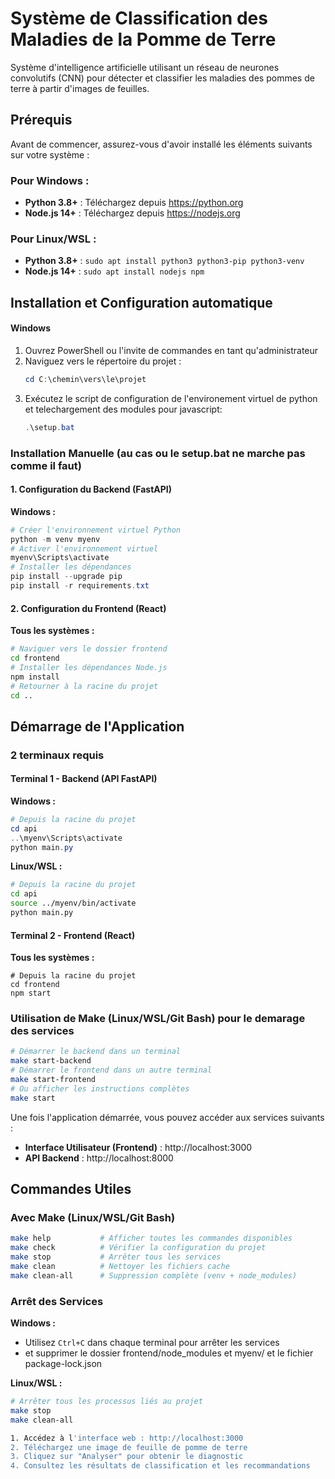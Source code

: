 # Système de Classification des Maladies de la Pomme de Terre

Système d'intelligence artificielle utilisant un réseau de neurones convolutifs (CNN) pour détecter et classifier les maladies des pommes de terre à partir d'images de feuilles.

## Prérequis

Avant de commencer, assurez-vous d'avoir installé les éléments suivants sur votre système :

### Pour Windows :
- **Python 3.8+** : Téléchargez depuis https://python.org
- **Node.js 14+** : Téléchargez depuis https://nodejs.org

### Pour Linux/WSL :
- **Python 3.8+** : `sudo apt install python3 python3-pip python3-venv`
- **Node.js 14+** : `sudo apt install nodejs npm`

## Installation et Configuration automatique

#### Windows
1. Ouvrez PowerShell ou l'invite de commandes en tant qu'administrateur
2. Naviguez vers le répertoire du projet :
   ```powershell
   cd C:\chemin\vers\le\projet
   ```
3. Exécutez le script de configuration de l'environement virtuel de python et telechargement des modules pour javascript:
   ```powershell
   .\setup.bat
   ```

### Installation Manuelle (au cas ou le setup.bat ne marche pas comme il faut)

#### 1. Configuration du Backend (FastAPI)

**Windows :**
```powershell
# Créer l'environnement virtuel Python
python -m venv myenv
# Activer l'environnement virtuel
myenv\Scripts\activate
# Installer les dépendances
pip install --upgrade pip
pip install -r requirements.txt
```

#### 2. Configuration du Frontend (React)

**Tous les systèmes :**
```bash
# Naviguer vers le dossier frontend
cd frontend
# Installer les dépendances Node.js
npm install
# Retourner à la racine du projet
cd ..
```

## Démarrage de l'Application

### 2 terminaux requis

#### Terminal 1 - Backend (API FastAPI)

**Windows :**
```powershell
# Depuis la racine du projet
cd api
..\myenv\Scripts\activate
python main.py
```

**Linux/WSL :**
```bash
# Depuis la racine du projet
cd api
source ../myenv/bin/activate
python main.py
```

#### Terminal 2 - Frontend (React)

**Tous les systèmes :**
```
# Depuis la racine du projet
cd frontend
npm start
```

### Utilisation de Make (Linux/WSL/Git Bash) pour le demarage des services

```bash
# Démarrer le backend dans un terminal
make start-backend
# Démarrer le frontend dans un autre terminal
make start-frontend
# Ou afficher les instructions complètes
make start
```


Une fois l'application démarrée, vous pouvez accéder aux services suivants :

- **Interface Utilisateur (Frontend)** : http://localhost:3000
- **API Backend** : http://localhost:8000

## Commandes Utiles
### Avec Make (Linux/WSL/Git Bash)
```bash
make help           # Afficher toutes les commandes disponibles
make check          # Vérifier la configuration du projet
make stop           # Arrêter tous les services
make clean          # Nettoyer les fichiers cache
make clean-all      # Suppression complète (venv + node_modules)
```

### Arrêt des Services

**Windows :**
- Utilisez `Ctrl+C` dans chaque terminal pour arrêter les services
- et supprimer le dossier frontend/node_modules et myenv/ et le fichier package-lock.json

**Linux/WSL :**
```bash
# Arrêter tous les processus liés au projet
make stop
make clean-all

1. Accédez à l'interface web : http://localhost:3000
2. Téléchargez une image de feuille de pomme de terre
3. Cliquez sur "Analyser" pour obtenir le diagnostic
4. Consultez les résultats de classification et les recommandations